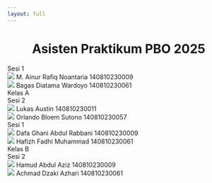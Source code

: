 ```yaml
---
layout: full
---
```


# Asisten Praktikum PBO 2025

<div class='grid grid-cols-6 gap-8 py-4'>
  <div class="flex flex-col items-center col-span-2">
    <div class="flex flex-col items-center col-span-2 text-4 mb-4">
      Sesi 1
    </div>
    <div class="flex flex-row gap-4">
      <div class="flex flex-col items-center w-40">
        <img src="/img/ainur.jpg" class="w-20 h-20 object-cover rounded-full mb-2">
        <span class="font-semibold text-3">M. Ainur Rafiq Noantaria</span>
        <span class="text-xs">140810230009</span>
      </div>
      <div class="flex flex-col items-center w-40">
        <img src="/img/bagas.jpg" class="w-20 h-20 object-cover rounded-full mb-2">
        <span class="font-semibold text-3">Bagas Diatama Wardoyo</span>
        <span class="text-xs">140810230061</span>
      </div>
    </div>
  </div>
  <div class='flex flex-col items-center col-span-2 text-8'>
    Kelas A
  </div>
    <div class="flex flex-col items-center col-span-2">
    <div class="flex flex-col items-center col-span-2 text-4 mb-4">
      Sesi 2
    </div>
    <div class="flex flex-row gap-4">
      <div class="flex flex-col items-center w-40">
        <img src="/img/lukas.jpg" class="w-20 h-20 object-cover rounded-full mb-2">
        <span class="font-semibold text-3">Lukas Austin</span>
        <span class="text-xs">140810230011</span>
      </div>
      <div class="flex flex-col items-center w-40">
        <img src="/img/orlando.jpg" class="w-20 h-20 object-cover rounded-full mb-2">
        <span class="font-semibold text-3">Orlando Bloem Sutono</span>
        <span class="text-xs">140810230057</span>
      </div>
    </div>
  </div>
    <div class="flex flex-col items-center col-span-2">
    <div class="flex flex-col items-center col-span-2 text-4 mb-4">
      Sesi 1
    </div>
    <div class="flex flex-row gap-4">
      <div class="flex flex-col items-center w-40">
        <img src="/img/dapa.jpg" class="w-20 h-20 object-cover rounded-full mb-2">
        <span class="font-semibold text-3">Dafa Ghani Abdul Rabbani</span>
        <span class="text-xs">140810230009</span>
      </div>
      <div class="flex flex-col items-center w-40">
        <img src="/img/hapis.jpg" class="w-20 h-20 object-cover rounded-full mb-2">
        <span class="font-semibold text-3">Hafizh Fadhl Muhammad</span>
        <span class="text-xs">140810230061</span>
      </div>
    </div>
  </div>
  <div class='flex flex-col items-center col-span-2 text-8'>
    Kelas B
  </div>
  <div class="flex flex-col items-center col-span-2">
    <div class="flex flex-col items-center col-span-2 text-4 mb-4">
      Sesi 2
    </div>
    <div class="flex flex-row gap-4">
      <div class="flex flex-col items-center w-40">
        <img src="/img/hamud.jpg" class="w-20 h-20 object-cover rounded-full mb-2">
        <span class="font-semibold text-3">Hamud Abdul Aziz</span>
        <span class="text-xs">140810230009</span>
      </div>
      <div class="flex flex-col items-center w-40">
        <img src="/img/azhari.jpg" class="w-20 h-20 object-cover rounded-full mb-2">
        <span class="font-semibold text-3">Achmad Dzaki Azhari</span>
        <span class="text-xs">140810230061</span>
      </div>
    </div>
  </div>
</div>

<style>
h1 {
  text-align: center;
}
</style>
